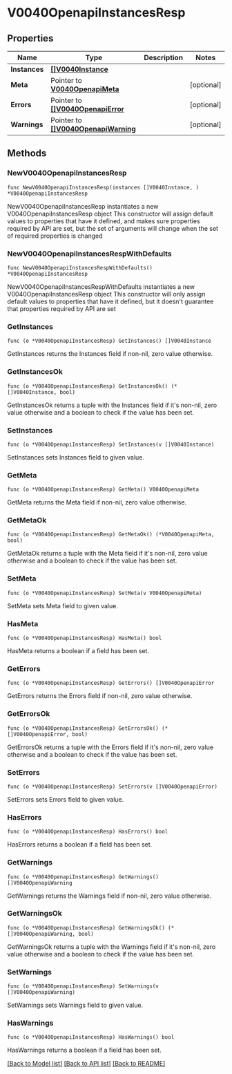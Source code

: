 # V0040OpenapiInstancesResp

## Properties

Name | Type | Description | Notes
------------ | ------------- | ------------- | -------------
**Instances** | [**[]V0040Instance**](V0040Instance.md) |  | 
**Meta** | Pointer to [**V0040OpenapiMeta**](V0040OpenapiMeta.md) |  | [optional] 
**Errors** | Pointer to [**[]V0040OpenapiError**](V0040OpenapiError.md) |  | [optional] 
**Warnings** | Pointer to [**[]V0040OpenapiWarning**](V0040OpenapiWarning.md) |  | [optional] 

## Methods

### NewV0040OpenapiInstancesResp

`func NewV0040OpenapiInstancesResp(instances []V0040Instance, ) *V0040OpenapiInstancesResp`

NewV0040OpenapiInstancesResp instantiates a new V0040OpenapiInstancesResp object
This constructor will assign default values to properties that have it defined,
and makes sure properties required by API are set, but the set of arguments
will change when the set of required properties is changed

### NewV0040OpenapiInstancesRespWithDefaults

`func NewV0040OpenapiInstancesRespWithDefaults() *V0040OpenapiInstancesResp`

NewV0040OpenapiInstancesRespWithDefaults instantiates a new V0040OpenapiInstancesResp object
This constructor will only assign default values to properties that have it defined,
but it doesn't guarantee that properties required by API are set

### GetInstances

`func (o *V0040OpenapiInstancesResp) GetInstances() []V0040Instance`

GetInstances returns the Instances field if non-nil, zero value otherwise.

### GetInstancesOk

`func (o *V0040OpenapiInstancesResp) GetInstancesOk() (*[]V0040Instance, bool)`

GetInstancesOk returns a tuple with the Instances field if it's non-nil, zero value otherwise
and a boolean to check if the value has been set.

### SetInstances

`func (o *V0040OpenapiInstancesResp) SetInstances(v []V0040Instance)`

SetInstances sets Instances field to given value.


### GetMeta

`func (o *V0040OpenapiInstancesResp) GetMeta() V0040OpenapiMeta`

GetMeta returns the Meta field if non-nil, zero value otherwise.

### GetMetaOk

`func (o *V0040OpenapiInstancesResp) GetMetaOk() (*V0040OpenapiMeta, bool)`

GetMetaOk returns a tuple with the Meta field if it's non-nil, zero value otherwise
and a boolean to check if the value has been set.

### SetMeta

`func (o *V0040OpenapiInstancesResp) SetMeta(v V0040OpenapiMeta)`

SetMeta sets Meta field to given value.

### HasMeta

`func (o *V0040OpenapiInstancesResp) HasMeta() bool`

HasMeta returns a boolean if a field has been set.

### GetErrors

`func (o *V0040OpenapiInstancesResp) GetErrors() []V0040OpenapiError`

GetErrors returns the Errors field if non-nil, zero value otherwise.

### GetErrorsOk

`func (o *V0040OpenapiInstancesResp) GetErrorsOk() (*[]V0040OpenapiError, bool)`

GetErrorsOk returns a tuple with the Errors field if it's non-nil, zero value otherwise
and a boolean to check if the value has been set.

### SetErrors

`func (o *V0040OpenapiInstancesResp) SetErrors(v []V0040OpenapiError)`

SetErrors sets Errors field to given value.

### HasErrors

`func (o *V0040OpenapiInstancesResp) HasErrors() bool`

HasErrors returns a boolean if a field has been set.

### GetWarnings

`func (o *V0040OpenapiInstancesResp) GetWarnings() []V0040OpenapiWarning`

GetWarnings returns the Warnings field if non-nil, zero value otherwise.

### GetWarningsOk

`func (o *V0040OpenapiInstancesResp) GetWarningsOk() (*[]V0040OpenapiWarning, bool)`

GetWarningsOk returns a tuple with the Warnings field if it's non-nil, zero value otherwise
and a boolean to check if the value has been set.

### SetWarnings

`func (o *V0040OpenapiInstancesResp) SetWarnings(v []V0040OpenapiWarning)`

SetWarnings sets Warnings field to given value.

### HasWarnings

`func (o *V0040OpenapiInstancesResp) HasWarnings() bool`

HasWarnings returns a boolean if a field has been set.


[[Back to Model list]](../README.md#documentation-for-models) [[Back to API list]](../README.md#documentation-for-api-endpoints) [[Back to README]](../README.md)


